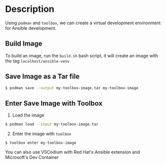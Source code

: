 # Description

Using `podman` and `toolbox`, we can create a virtual development environment for Ansible development.

## Build Image

To build an image, run the `build.sh` bash script, it will create an image with the tag `localhost/ansible-venv`

## Save Image as a Tar file

```bash
$ podman save --output my-toolbox-image.tar my-toolbox-image
```

## Enter Save Image with Toolbox

1. Load the image
```bash
$ podman load --input my-toolbox-image.tar
```
2. Enter the image with `toolbox`
```
$ toolbox enter my-toolbox-image
```

You can also use VSCodium with Red Hat's Ansible extension and Microsoft's Dev Container